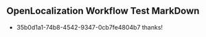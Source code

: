 ## OpenLocalization Workflow Test MarkDown
* 35b0d1a1-74b8-4542-9347-0cb7fe4804b7 thanks!

<!--HONumber=Sep16_HO1-->


